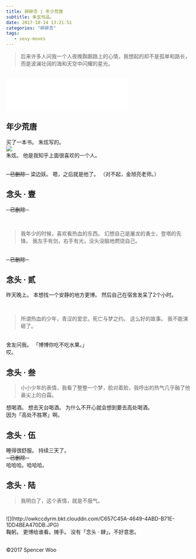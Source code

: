 ```yaml
---
title: 碎碎念 | 年少荒唐
subtitle: 朱玄作品。
date: 2017-10-14 13:21:51
categories: "碎碎念"
tags:
   - sexy-moves
---
```


> 后来许多人问我一个人夜晚踟蹰路上的心情，我想起的却不是孤单和路长，而是波澜壮阔的海和天空中闪耀的星光。

<br>
<iframe frameborder="no" border="0" marginwidth="0" marginheight="0" width=330 height=86 src="//music.163.com/outchain/player?type=2&id=29378196&auto=1&height=66"></iframe>
<br>

## 年少荒唐
买了一本书。
朱炫写的。
<br>
![](http://owkccdyrm.bkt.clouddn.com/IMG_7979.jpg)
<br>
朱炫。
他是我知乎上面很喜欢的一个人。

<br>
<del>- 已删除 -</del>
梁边妖。
嗯，之后就是他了。
（对不起，金旭亮老师。）
<br>

## 念头 · 壹
<del>- 已删除 -</del>

<br>

> 我年少的时候，喜欢看热血的东西。
> 幻想自己是屠龙的勇士，登塔的先锋。
> 我左手有剑，右手有光，没头没脑地燃烧自己。

<br>
<del>- 已删除 -</del>
<br>

## 念头 · 贰

昨天晚上。
本想找一个安静的地方更博。
然后自己在宿舍发呆了2个小时。

<br>

> 所谓热血的少年，青涩的爱恋，死亡与梦之约。
> 这么好的故事。
> 我不能演砸了。

<br>
舍友问我。
「博博你吃不吃水果。」
<br>
哎。
<br>

## 念头 · 叁
> 小小少年的表情，我看了整整一个梦，脸对着脸，我呼出的热气几乎融了他鼻尖上的白霜。

想喝酒。
想去天台喝酒。
为什么不开心就会想到要去高处喝酒。
<br>
因为「高处不胜寒」啊。
<br>
## 念头 · 伍

睡得很舒服。
持续三天了。
<br>
<del>- 已删除 -</del>
<br>
哈哈哈。哈哈哈。
<br>
## 念头 · 陆

> 我明白了，这个表情，就是不服气。

<br>
![](http://owkccdyrm.bkt.clouddn.com/C657C45A-4649-4ABD-B71E-1DD4BEA470DB.JPG)
<br>
鞠躬。
更博给谁看。摊手。
没有「念头 · 肆」。不好意思。
</br>
</br>

©2017 Spencer Woo
